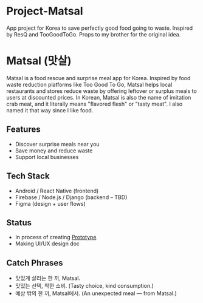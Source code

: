 # Project-Matsal

App project for Korea to save perfectly good food going to waste. Inspired by ResQ and TooGoodToGo. Props to my brother for the original idea. 

# Matsal (맛살)

Matsal is a food rescue and surprise meal app for Korea. Inspired by food waste reduction platforms like Too Good To Go, Matsal helps local restaurants and stores reduce waste by offering leftover or surplus meals to users at discounted prices.
In Korean, Matsal is also the name of imitation crab meat, and it literally means "flavored flesh" or "tasty meat". I also named it that way since I like food. 

## Features
- Discover surprise meals near you
- Save money and reduce waste
- Support local businesses

## Tech Stack
- Android / React Native (frontend)
- Firebase / Node.js / Django (backend – TBD)
- Figma (design + user flows)

## Status
- In process of creating [Prototype](https://www.figma.com/proto/tRUQArOYTzbv9uuy7PBuUp/Matsal?node-id=14-3&t=y7LOV4wmizhD3jje-1)
- Making UI/UX design doc

## Catch Phrases
- 맛있게 살리는 한 끼, Matsal.
- 맛있는 선택, 착한 소비. (Tasty choice, kind consumption.)
- 예상 밖의 한 끼, Matsal에서. (An unexpected meal — from Matsal.)


